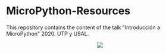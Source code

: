# MicroPython-Resources
This repository contains the content of the talk "Introducción a MicroPython" 2020. UTP y USAL.

<p align="center">
  <img src="https://github.com/elloza/MicroPython-Resources/blob/main/talk_image.JPG?raw=true">
</p>
